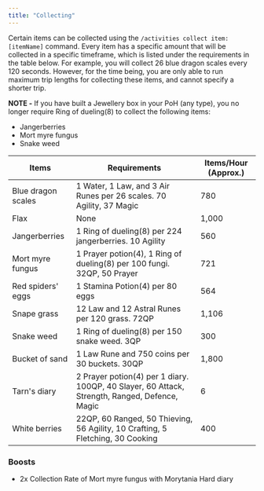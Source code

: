 ```yaml
---
title: "Collecting"
---
```


Certain items can be collected using the `/activities collect item:[itemName]` command. Every item has a specific amount that will be collected in a specific timeframe, which is listed under the requirements in the table below. For example, you will collect 26 blue dragon scales every 120 seconds. However, for the time being, you are only able to run maximum trip lengths for collecting these items, and cannot specify a shorter trip.

**NOTE -** If you have built a Jewellery box in your PoH (any type), you no longer require Ring of dueling(8) to collect the following items:

- Jangerberries
- Mort myre fungus
- Snake weed

| Items              | Requirements                                                                                  | Items/Hour (Approx.) |
| ------------------ | --------------------------------------------------------------------------------------------- | -------------------- |
| Blue dragon scales | 1 Water, 1 Law, and 3 Air Runes per 26 scales. 70 Agility, 37 Magic                           | 780                  |
| Flax               | None                                                                                          | 1,000                |
| Jangerberries      | 1 Ring of dueling(8) per 224 jangerberries. 10 Agility                                        | 560                  |
| Mort myre fungus   | 1 Prayer potion(4), 1 Ring of dueling(8) per 100 fungi. 32QP, 50 Prayer                       | 721                  |
| Red spiders' eggs  | 1 Stamina Potion(4) per 80 eggs                                                               | 564                  |
| Snape grass        | 12 Law and 12 Astral Runes per 120 grass. 72QP                                                | 1,106                |
| Snake weed         | 1 Ring of dueling(8) per 150 snake weed. 3QP                                                  | 300                  |
| Bucket of sand     | 1 Law Rune and 750 coins per 30 buckets. 30QP                                                 | 1,800                |
| Tarn's diary       | 2 Prayer potion(4) per 1 diary. 100QP, 40 Slayer, 60 Attack, Strength, Ranged, Defence, Magic | 6                    |
| White berries      | 22QP, 60 Ranged, 50 Thieving, 56 Agility, 10 Crafting, 5 Fletching, 30 Cooking                | 400                  |

### Boosts

- 2x Collection Rate of Mort myre fungus with Morytania Hard diary
